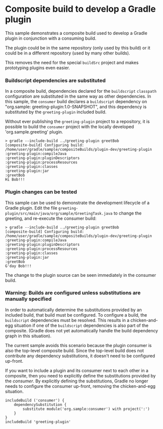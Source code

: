 # Composite build to develop a Gradle plugin

This sample demonstrates a composite build used to develop a Gradle plugin in conjunction with a consuming build.

The plugin could be in the same repository (only used by this build) or it could be in a different repository (used by
many other builds).

This removes the need for the special `buildSrc` project and makes prototyping plugins even easier.

### Buildscript dependencies are substituted

In a composite build, dependencies declared for the `buildscript` `classpath` configuration are substituted in the same
way as other dependencies. In this sample, the `consumer` build declares a `buildscript` dependency on "org.sample:
greeting-plugin:1.0-SNAPSHOT", and this dependency is substituted by the `greeting-plugin` included build.

Without ever publishing the `greeting-plugin` project to a repository, it is possible to build the `consumer` project
with the locally developed 'org.sample.greeting' plugin.

```
> gradle --include-build ../greeting-plugin greetBob
[composite-build] Configuring build: /home/user/gradle/sample/compositeBuilds/plugin-dev/greeting-plugin
:greeting-plugin:compileJava
:greeting-plugin:pluginDescriptors
:greeting-plugin:processResources
:greeting-plugin:classes
:greeting-plugin:jar
:greetBob
Hi Bob!!!
```

### Plugin changes can be tested

This sample can be used to demonstrate the development lifecycle of a Gradle plugin. Edit the
file `greeting-plugin/src/main/java/org/sample/GreetingTask.java` to change the greeting, and re-execute the consumer
build:

```
> gradle --include-build ../greeting-plugin greetBob
[composite-build] Configuring build: /home/user/gradle/sample/compositeBuilds/plugin-dev/greeting-plugin
:greeting-plugin:compileJava
:greeting-plugin:pluginDescriptors
:greeting-plugin:processResources
:greeting-plugin:classes
:greeting-plugin:jar
:greetBob
G'day Bob!!!
```

The change to the plugin source can be seen immediately in the consumer build.

### Warning: Builds are configured unless substitutions are manually specified

In order to automatically determine the substitutions provided by an included build, that build must be configured. To
configure a build, the `buildscript` dependencies must be resolved. This results in a chicken-and-egg situation if one
of the `buildscript` dependencies is also part of the composite. (Gradle does not yet automatically handle the build
dependency graph in this situation).

The current sample avoids this scenario because the plugin consumer is also the top-level composite build. Since the
top-level build does not contribute any dependency substitutions, it doesn't need to be configured up-front.

If you want to include a plugin and its consumer next to each other in a composite, then you need to explicitly define
the substitutions provided by the *consumer*. By explicitly defining the substitutions, Gradle no longer needs to
configure the consumer up-front, removing the chicken-and-egg situation.

```
includeBuild ('consumer') {
    dependencySubstitution {
        substitute module('org.sample:consumer') with project(':')
    }
}
includeBuild 'greeting-plugin'
```
